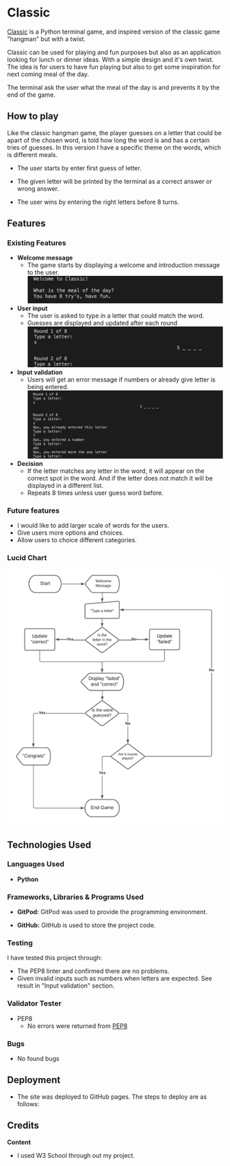# Classic
 [Classic](https://emmabergner.github.io/blink/) is a Python terminal game, and inspired version of the classic game "hangman" but with a twist. 
 
 Classic can be used for playing and fun purposes but also as an application looking for lunch or dinner ideas. With a simple design and it's own twist. The idea is for users to have fun playing but also to get some inspiration for next coming meal of the day.
 
 The terminal ask the user what the meal of the day is and prevents it by the end of the game. 

## How to play
Like the classic hangman game, the player guesses on a letter that could be apart of the chosen word, is told how long the word is and has a certain tries of guesses. In this version I have a specific theme on the words, which is different meals. 

 - The user starts by enter first guess of letter. 

- The given letter will be printed by the terminal as a correct answer or wrong answer. 

- The user wins by entering the right letters before 8 turns. 

## Features

### Existing Features
- __Welcome message__ 
    - The game starts by displaying a welcome and introduction message to the user. 
 ![Welcome Message ](/readme/welcomemessage.png)
- __User input__
    - The user is asked to type in a letter that could match the word. 
    - Guesses are displayed and updated after each round
 ![User input ](/readme/userinput.png)
- __Input validation__ 
    - Users will get an error message if numbers or already give letter is being entered.
 ![Error Message ](/readme/errormessage.png)
- __Decision__ 
    - If the letter matches any letter in the word, it will appear on the correct spot in the word. And if the letter does not match it will be displayed in a different list. 
    - Repeats 8 times unless user guess word before. 

### Future features 
- I would like to add larger scale of words for the users.
- Give users more options and choices. 
- Allow users to choice different categories. 


### Lucid Chart 
 ![Lucid Chart ](/readme/lc.png)

## Technologies Used 

### Languages Used
- __Python__

### Frameworks, Libraries & Programs Used

- __GitPod:__
     GitPod was used to provide the programming environment. 

- __GitHub:__
    GitHub is used to store the project code.

### Testing 
I have tested this project through:
- The PEP8 linter and confirmed there are no problems. 
- Given invalid inputs such as numbers when letters are expected. See result in "Input validation" section.

### Validator Tester
- PEP8 
    - No errors were returned from [PEP8](ADRESSHIT)

### Bugs
- No found bugs 

## Deployment 
- The site was deployed to GitHub pages. The steps to deploy are as follows: 

## Credits 
__Content__
- I used W3 School through out my project. 
